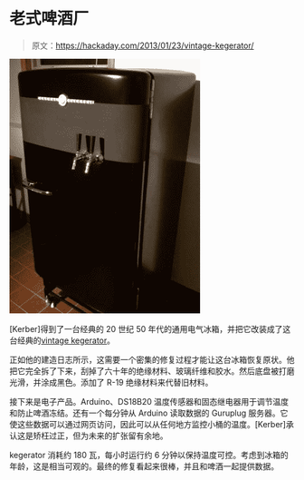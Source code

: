 # 老式啤酒厂

> 原文：<https://hackaday.com/2013/01/23/vintage-kegerator/>

[![Vintage Kegerator](img/8a1b0022c4d21d7160f32a9fd3c69a4d.png)](http://hackaday.com/2013/01/23/vintage-kegerator/kegerator/)

[Kerber]得到了一台经典的 20 世纪 50 年代的通用电气冰箱，并把它改装成了这台经典的[vintage kegerator](http://imgur.com/a/pcHto "Vintage Kegerator")。

正如他的建造日志所示，这需要一个密集的修复过程才能让这台冰箱恢复原状。他把它完全拆了下来，刮掉了六十年的绝缘材料、玻璃纤维和胶水。然后底盘被打磨光滑，并涂成黑色。添加了 R-19 绝缘材料来代替旧材料。

接下来是电子产品。Arduino、DS18B20 温度传感器和固态继电器用于调节温度和防止啤酒冻结。还有一个每分钟从 Arduino 读取数据的 Guruplug 服务器。它使这些数据可以通过网页访问，因此可以从任何地方监控小桶的温度。[Kerber]承认这是矫枉过正，但为未来的扩张留有余地。

kegerator 消耗约 180 瓦，每小时运行约 6 分钟以保持温度可控。考虑到冰箱的年龄，这是相当可观的。最终的修复看起来很棒，并且和啤酒一起提供数据。